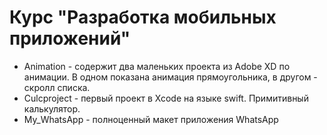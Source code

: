 Курс "Разработка мобильных приложений"
========================  
  
- Animation - содержит два маленьких проекта из Adobe XD по анимации. В одном показана анимация прямоугольника, в другом - скролл списка.  
- Culcproject - первый проект в Xcode на языке swift. Примитивный калькулятор.  
- My_WhatsApp - полноценный макет приложения WhatsApp  

